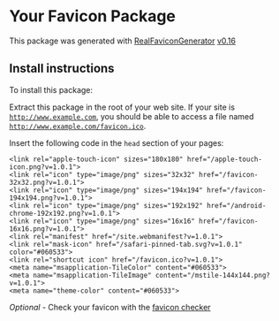 # Your Favicon Package

This package was generated with [RealFaviconGenerator](https://realfavicongenerator.net/) [v0.16](https://realfavicongenerator.net/change_log#v0.16)

## Install instructions

To install this package:

Extract this package in the root of your web site. If your site is <code>http://www.example.com</code>, you should be able to access a file named <code>http://www.example.com/favicon.ico</code>.

Insert the following code in the `head` section of your pages:

    <link rel="apple-touch-icon" sizes="180x180" href="/apple-touch-icon.png?v=1.0.1">
    <link rel="icon" type="image/png" sizes="32x32" href="/favicon-32x32.png?v=1.0.1">
    <link rel="icon" type="image/png" sizes="194x194" href="/favicon-194x194.png?v=1.0.1">
    <link rel="icon" type="image/png" sizes="192x192" href="/android-chrome-192x192.png?v=1.0.1">
    <link rel="icon" type="image/png" sizes="16x16" href="/favicon-16x16.png?v=1.0.1">
    <link rel="manifest" href="/site.webmanifest?v=1.0.1">
    <link rel="mask-icon" href="/safari-pinned-tab.svg?v=1.0.1" color="#060533">
    <link rel="shortcut icon" href="/favicon.ico?v=1.0.1">
    <meta name="msapplication-TileColor" content="#060533">
    <meta name="msapplication-TileImage" content="/mstile-144x144.png?v=1.0.1">
    <meta name="theme-color" content="#060533">

*Optional* - Check your favicon with the [favicon checker](https://realfavicongenerator.net/favicon_checker)